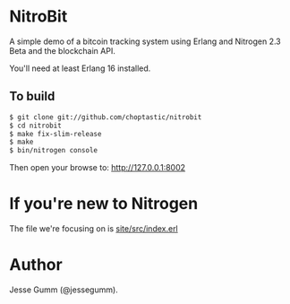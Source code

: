 # NitroBit

A simple demo of a bitcoin tracking system using Erlang and Nitrogen 2.3 Beta
and the blockchain API.

You'll need at least Erlang 16 installed.

## To build

```bash
$ git clone git://github.com/choptastic/nitrobit
$ cd nitrobit
$ make fix-slim-release
$ make
$ bin/nitrogen console
```

Then open your browse to: http://127.0.0.1:8002

# If you're new to Nitrogen

The file we're focusing on is
[site/src/index.erl](https://github.com/choptastic/nitrobit/blob/master/site/src/index.erl)

# Author

Jesse Gumm (@jessegumm).
